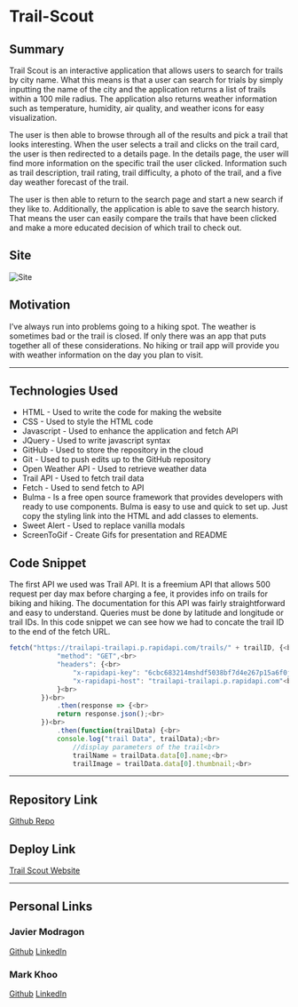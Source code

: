 # Trail-Scout

## Summary
Trail Scout is an interactive application that allows users to search for trails by city name. What this means is that a user can search for trials by simply inputting the name of the city and the application returns a list of trails within a 100 mile radius. The application also returns weather information such as temperature, humidity, air quality, and weather icons for easy visualization.

The user is then able to browse through all of the results and pick a trail that looks interesting. When the user selects a trail and clicks on the trail card, the user is then redirected to a details page. In the details page, the user will find more information on the specific trail the user clicked. Information such as trail description, trail rating, trail difficulty, a photo of the trail, and a five day weather forecast of the trail. 

The user is then able to return to the search page and start a new search if they like to. Additionally, the application is able to save the search history. That means the user can easily compare the trails that have been clicked and make a more educated decision of which trail to check out.

## Site
![Site](./assets/images/trail-scout.gif)

## Motivation 
I’ve always run into problems going to a hiking spot. The weather is sometimes bad or the trail is closed. If only there was an app that puts together all of these considerations. No hiking or trail app will provide you with weather information on the day you plan to visit.

---

## Technologies Used
- HTML - Used to write the code for making the website
- CSS - Used to style the HTML code
- Javascript - Used to enhance the application and fetch API
- JQuery - Used to write javascript syntax
- GitHub - Used to store the repository in the cloud
- Git - Used to push edits up to the GitHub repository
- Open Weather API - Used to retrieve weather data
- Trail API - Used to fetch trail data
- Fetch - Used to send fetch to API
- Bulma - Is a free open source framework that provides developers with ready to use components. Bulma is easy to   use and quick to set up. Just copy the styling link into the HTML and add classes to elements.
- Sweet Alert - Used to replace vanilla modals
- ScreenToGif - Create Gifs for presentation and README

## Code Snippet
The first API we used was Trail API. It is a freemium API that allows 500 request per day max before charging a fee, it provides  info on trails for biking and hiking. The documentation for this API was fairly straightforward and easy to understand. Queries must be done by latitude and longitude or trail IDs. In this code snippet we can see how we had to concate the trail ID to the end of the fetch URL. 
 
```javascript
fetch("https://trailapi-trailapi.p.rapidapi.com/trails/" + trailID, {<br>
            "method": "GET",<br>
            "headers": {<br>
                "x-rapidapi-key": "6cbc683214mshdf5038bf7d4e267p15a6f0jsn91fc8c373911",<br>
                "x-rapidapi-host": "trailapi-trailapi.p.rapidapi.com"<br>
            }<br>
        })<br>
            .then(response => {<br>
            return response.json();<br>
        })<br>
            .then(function(trailData) {<br>
            console.log("trail Data", trailData);<br>
                //display parameters of the trail<br>
                trailName = trailData.data[0].name;<br>
                trailImage = trailData.data[0].thumbnail;<br>
```

---

## Repository Link
[Github Repo](https://github.com/markkhoo/Trail-Scout/tree/main)

## Deploy Link
[Trail Scout Website](https://markkhoo.github.io/Trail-Scout/)

---

## Personal Links

### Javier Modragon
[Github](https://github.com/javimarashall)
[LinkedIn](https://www.linkedin.com/in/javier-mondragon-7b471719b/)

### Mark Khoo
[Github](https://github.com/markkhoo)
[LinkedIn](https://www.linkedin.com/in/markdkhoo/)
